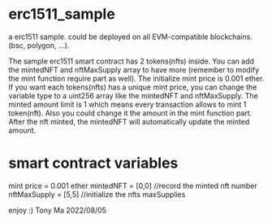 # erc1511_sample
a erc1511 sample. could be deployed on all EVM-compatible blockchains. (bsc, polygon, ...).

The sample erc1511 smart contract has 2 tokens(nfts) inside.
You can add the mintedNFT and nftMaxSupply array to have more (remember to modify the mint function require part as well).
The initialize mint price is 0.001 ether. If you want each tokens(nfts) has a unique mint price, you can change the variable type to a uint256 array like the mintedNFT and nftMaxSupply.
The minted amount limit is 1 which means every transaction allows to mint 1 token(nft). Also you could change it the amount in the mint function part.
After the nft minted, the mintedNFT will automatically update the minted amount.

# smart contract variables
mint price = 0.001 ether
mintedNFT = [0,0] //record the minted nft number
nftMaxSupply = [5,5] //initialize the nfts maxSupplies

enjoy :)
Tony Ma 2022/08/05
